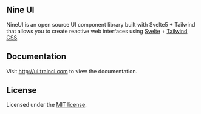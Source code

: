 Nine UI
--

NineUI is an open source UI component library built with Svelte5 + Tailwind that allows you to create reactive web interfaces using [Svelte](https://svelte.dev/) + [Tailwind CSS](https://tailwindcss.com/).

Documentation
--

Visit http://ui.trainci.com to view the documentation.

License
--

Licensed under the [MIT license]().

